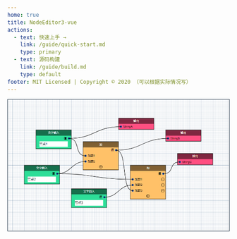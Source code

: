 ```yaml
---
home: true
title: NodeEditor3-vue
actions:
  - text: 快速上手 →
    link: /guide/quick-start.md
    type: primary
  - text: 源码构建
    link: /guide/build.md
    type: default
footer: MIT Licensed | Copyright © 2020 （可以根据实际情况写）
---
```


![NePanel](/imgs/ne-panel.png)
